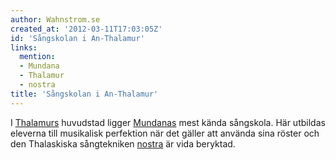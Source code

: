 ```yaml
---
author: Wahnstrom.se
created_at: '2012-03-11T17:03:05Z'
id: 'Sångskolan i An-Thalamur'
links:
  mention:
  - Mundana
  - Thalamur
  - nostra
title: 'Sångskolan i An-Thalamur'
---
```


I [Thalamurs] huvudstad ligger [Mundanas] mest kända sångskola. Här utbildas eleverna till
musikalisk perfektion när det gäller att använda sina röster och den Thalaskiska sångtekniken
[nostra] är vida beryktad.

  [Thalamurs]: Thalamur
  [Mundanas]: Mundana
  [nostra]: nostra